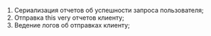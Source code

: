 1. Сериализация отчетов об успешности запроса пользователя;
2. Отправка this very отчетов клиенту;
3. Ведение логов об отправках клиенту;